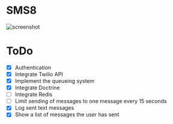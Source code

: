 SMS8
========================
![screenshot](https://i.imgur.com/MpkuMDw.jpg "Picture of the application.")

ToDo
========================
- [x] Authentication
- [x] Integrate Twilio API
- [x] Implement the queueing system
- [x] Integrate Doctrine
- [ ] Integrate Redis
- [ ] Limit sending of messages to one message every 15 seconds
- [x] Log sent text messages
- [x] Show a list of messages the user has sent
